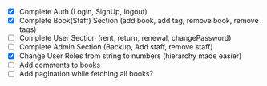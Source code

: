 - [x] Complete Auth (Login, SignUp, logout)
- [x] Complete Book(Staff) Section (add book, add tag, remove book, remove tags)
- [ ] Complete User Section (rent, return, renewal, changePassword)
- [ ] Complete Admin Section (Backup, Add staff, remove staff)
- [x] Change User Roles from string to numbers (hierarchy made easier)
- [ ] Add comments to books
- [ ] Add pagination while fetching all books?